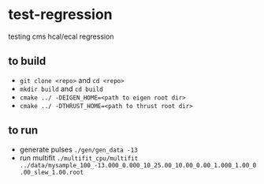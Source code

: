 # test-regression
testing cms hcal/ecal regression 

## to build
- `git clone <repo>` and `cd <repo>`
- `mkdir build` and `cd build`
- `cmake ../ -DEIGEN_HOME=<path to eigen root dir>`
- `cmake ../ -DTHRUST_HOME=<path to thrust root dir>`

## to run
- generate pulses `./gen/gen_data -13`
- run multifit `./multifit_cpu/multifit ../data/mysample_100_-13.000_0.000_10_25.00_10.00_0.00_1.000_1.00_0.00_slew_1.00.root `
